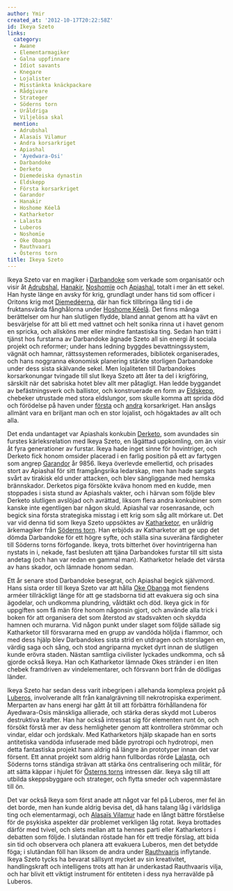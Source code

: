 ```yaml
---
author: Ymir
created_at: '2012-10-17T20:22:58Z'
id: Ikeya Szeto
links:
  category:
  - Awane
  - Elementarmagiker
  - Galna uppfinnare
  - Idiot savants
  - Knegare
  - Lojalister
  - Misstänkta knäckpackare
  - Rådgivare
  - Strateger
  - Söderns torn
  - Uråldriga
  - Viljelösa skal
  mention:
  - Adrubshal
  - Alasaïs Vilamur
  - Andra korsarkriget
  - Apiashal
  - 'Ayedwara-Osi'
  - Darbandoke
  - Derketo
  - Diemedeiska dynastin
  - Eldskepp
  - Första korsarkriget
  - Garandor
  - Hanakir
  - Hoshome Kéelâ
  - Katharketor
  - Lalasta
  - Luberos
  - Noshomïe
  - Oke Obanga
  - Rauthvaari
  - Österns torn
title: Ikeya Szeto
---
```


Ikeya Szeto var en magiker i [Darbandoke] som verkade som organisatör och visir åt [Adrubshal],
[Hanakir], [Noshomïe] och [Apiashal], totalt i mer än ett sekel. Han hyste länge en avsky för krig,
grundlagt under hans tid som officer i Oritons krig mot [Diemedéerna], där han fick tillbringa lång
tid i de fruktansvärda fånghålorna under [Hoshome Kéelâ]. Det finns många berättelser om hur han
slutligen flydde, bland annat genom att ha vävt en besvärjelse för att bli ett med vattnet och helt
sonika rinna ut i havet genom en spricka, och allsköns mer eller mindre fantastiska ting. Sedan han
trätt i tjänst hos furstarna av Darbandoke ägnade Szeto all sin energi åt sociala projekt och
reformer; under hans ledning byggdes bevattningssystem, vägnät och hamnar, rättssystemen
reformerades, bibliotek organiserades, och hans noggranna ekonomisk planering stärkte storligen
Darbandoke under dess sista skälvande sekel. Men lojaliteten till Darbandokes korsarkonungar
tvingade till slut Ikeya Szeto att åter ta del i krigföring, särskilt när det sabriska hotet blev
allt mer påtagligt. Han ledde byggandet av befästningsverk och ballistor, och konstruerade en form
av [Eldskepp], chebeker utrustade med stora eldslungor, som skulle komma att sprida död och
förödelse på haven under [första] och [andra] korsarkriget. Han ansågs allmänt vara en briljant man
och en stor lojalist, och högaktades av allt och alla.

Det enda undantaget var Apiashals konkubin [Derketo], som avundades sin furstes kärleksrelation med
Ikeya Szeto, en lågättad uppkomling, om än visir åt fyra generationer av furstar. Ikeya hade inget
sinne för hovintriger, och Derketo fick honom omsider placerad i en farlig position på ett av
fartygen som angrep [Garandor] år 9856. Ikeya överlevde emellertid, och prisades stort av Apiashal
för sitt framgångsrika ledarskap, men han hade sargats svårt av tirakisk eld under attacken, och
blev sängliggande med hemska brännskador. Derketos piga försökte kväva honom med en kudde, men
stoppades i sista stund av Apiashals vakter, och i härvan som följde blev Derketo slutligen avslöjad
och avrättad, liksom flera andra konkubiner som kanske inte egentligen bar någon skuld. Apiashal var
rosenrasande, och begick sina första strategiska misstag i ett krig som såg allt mörkare ut. Det var
vid denna tid som Ikeya Szeto uppsöktes av [Katharketor], en uråldrig ärkemagiker från [Söderns
torn]. Han erbjöds av Katharketor att ge upp det dömda Darbandoke för ett högre syfte, och ställa
sina suveräna färdigheter till Söderns torns förfogande. Ikeya, trots bitterhet över hovintrigerna
han nystats in i, nekade, fast besluten att tjäna Darbandokes furstar till sitt sista andetag (och
han var redan en gammal man). Katharketor helade det värsta av hans skador, och lämnade honom sedan.

Ett år senare stod Darbandoke besegrat, och Apiashal begick självmord. Hans sista order till Ikeya
Szeto var att hålla [Oke Obanga] mot fiendens arméer tillräckligt länge för att ge stadsborna tid
att evakuera sig och sina ägodelar, och undkomma plundring, våldtäkt och död. Ikeya gick in för
uppgiften som få män före honom någonsin gjort, och använde alla trick i boken för att organisera
det som återstod av stadsvakten och skydda hamnen och murarna. Vid någon punkt under slaget som
följde sällade sig Katharketor till försvararna med en grupp av vandöda höljda i flammor, och med
dess hjälp blev Darbandokes sista strid en utdragen och storslagen en, värdig saga och sång, och
stod angriparna mycket dyrt innan de slutligen kunde erövra staden. Nästan samtliga civilister
lyckades undkomma, och så gjorde också Ikeya. Han och Katharketor lämnade Okes stränder i en liten
chebek framdriven av vindelementarer, och försvann bort från de dödligas länder.

Ikeya Szeto har sedan dess varit inbegripen i allehanda komplexa projekt på [Luberos], involverande
allt från kanalgrävning till nekrotropiska experiment. Merparten av hans energi har gått åt till att
förbättra förhållandena för Ayedwara-Osis mänskliga allierade, och stärka deras skydd mot Luberos
destruktiva krafter. Han har också intressat sig för elementen runt ön, och försökt förstå mer av
dess hemligheter genom att kontrollera strömmar och vindar, eldar och jordskalv. Med Katharketors
hjälp skapade han en sorts antitetiska vandöda infuserade med både pyrotropi och hydrotropi, men
detta fantastiska projekt hann aldrig nå längre än prototyper innan det var försent. Ett annat
projekt som aldrig hann fullbordas rörde [Lalasta], och Söderns torns ständiga strävan att stärka
öns centralisering och militär, för att sätta käppar i hjulet för [Österns torns] intressen där.
Ikeya såg till att utbilda skeppsbyggare och strateger, och flytta smeder och vapenmästare till ön.

Det var också Ikeya som först anade att något var fel på Luberos, mer fel än det borde, men han
kunde aldrig bevisa det, då hans talang låg i världsliga ting och elementarmagi, och [Alasaïs
Vilamur] hade en långt bättre förståelse för de psykiska aspekter där problemet verkligen låg rotat.
Ikeya brottades därför med tvivel, och slets mellan att ta hennes parti eller Katharketors i
debatten som följde. I slutändan röstade han för ett tredje förslag, att bida sin tid och observera
och planera att evakuera Luberos, men det betydde föga; i slutändan föll han liksom de andra under
[Rauthvaaris] inflytande. Ikeya Szeto tycks ha bevarat sällsynt mycket av sin kreativitet,
handlingskraft och intelligens trots att han är underkastad Rauthvaaris vilja, och har blivit ett
viktigt instrument för entiteten i dess nya herravälde på Luberos.

  [Darbandoke]: Darbandoke
  [Adrubshal]: Adrubshal
  [Hanakir]: Hanakir
  [Noshomïe]: Noshomïe
  [Apiashal]: Apiashal
  [Diemedéerna]: Diemedeiska_dynastin
  [Hoshome Kéelâ]: Hoshome_Kéelâ
  [Eldskepp]: Eldskepp
  [första]: Första_korsarkriget
  [andra]: Andra_korsarkriget
  [Derketo]: Derketo
  [Garandor]: Garandor
  [Katharketor]: Katharketor
  [Söderns torn]: Ayedwara-Osi
  [Oke Obanga]: Oke_Obanga
  [Luberos]: Luberos
  [Lalasta]: Lalasta
  [Österns torns]: Österns_torn
  [Alasaïs Vilamur]: Alasaïs_Vilamur
  [Rauthvaaris]: Rauthvaari